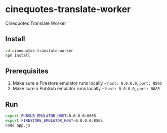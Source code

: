 # cinequotes-translate-worker
Cinequotes Translate Worker

## Install
```bash
cd cinequotes-translate-worker
npm install
```

## Prerequisites
1) Make sure a Firestore emulator runs locally - ``host: 0.0.0.0``, ``port: 8505``
2) Make sure a PubSub emulator runs locally - ``host: 0.0.0.0``, ``port: 8085``

## Run
```bash
export PUBSUB_EMULATOR_HOST=0.0.0.0:8085
export FIRESTORE_EMULATOR_HOST=0.0.0.0:8505
node app.js
```